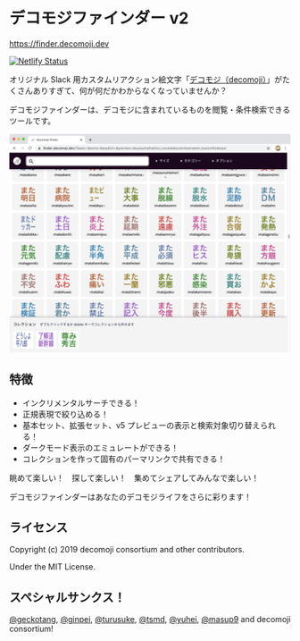 # デコモジファインダー v2

https://finder.decomoji.dev

[![Netlify Status](https://api.netlify.com/api/v1/badges/d92c4975-0578-44fa-a005-3d53c1d7363b/deploy-status)](https://app.netlify.com/sites/decomoji-finder/deploys)

オリジナル Slack 用カスタムリアクション絵文字「[デコモジ（decomoji）](https://git.io/decomoji)」がたくさんありすぎて、何が何だかわからなくなっていませんか？

デコモジファインダーは、デコモジに含まれているものを閲覧・条件検索できるツールです。

![デコモジファインダーの画面キャプチャ](./docs/images/screenshot.png)

## 特徴

- インクリメンタルサーチできる！
- 正規表現で絞り込める！
- 基本セット、拡張セット、v5 プレビューの表示と検索対象切り替えられる！
- ダークモード表示のエミュレートができる！
- コレクションを作って固有のパーマリンクで共有できる！

眺めて楽しい！　探して楽しい！　集めてシェアしてみんなで楽しい！

デコモジファインダーはあなたのデコモジライフをさらに彩ります！

## ライセンス

Copyright (c) 2019 decomoji consortium and other contributors.

Under the MIT License.

## スペシャルサンクス！

[@geckotang](https://github.com/geckotang), [@ginpei](https://github.com/ginpei), [@turusuke](https://github.com/turusuke), [@tsmd](https://github.com/tsmd), [@yuhei](https://github.com/yuhei), [@masup9](https://github.com/masup9) and decomoji consortium!
